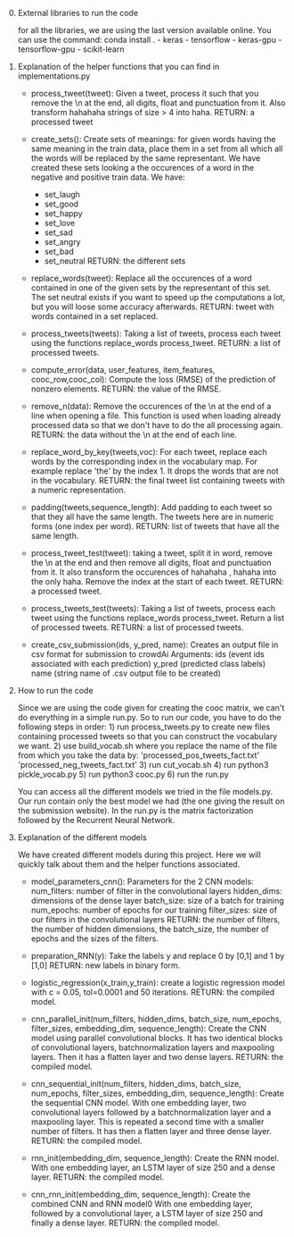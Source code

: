 
0. External libraries to run the code
    
    for all the libraries, we are using the last version available online. You can use the command: conda install <name>.
        - keras
        - tensorflow
        - keras-gpu
        - tensorflow-gpu
        - scikit-learn
        
1. Explanation of the helper functions that you can find in implementations.py

    - process_tweet(tweet):
        Given a tweet, process it such that you remove the \n at the end, all digits, float and punctuation from it. 
        Also transform hahahaha strings of size > 4 into haha.
        RETURN: a processed tweet
        
    - create_sets():
        Create sets of meanings: for given words having the same meaning in the train data, 
        place them in a set from all which all the words will be replaced by the same representant. 
        We have created these sets looking a the occurences of a word in the negative and positive train data. We have:
        - set_laugh
        - set_good
        - set_happy
        - set_love
        - set_sad
        - set_angry
        - set_bad
        - set_neutral
        RETURN: the different sets
        
    - replace_words(tweet):
        Replace all the occurences of a word contained in one of the given sets by the representant of this set.
        The set neutral exists if you want to speed up the computations a lot, but you will loose some accuracy afterwards.
        RETURN: tweet with words contained in a set replaced.
    
    - process_tweets(tweets):
        Taking a list of tweets, process each tweet using the functions replace_words process_tweet.
        RETURN: a list of processed tweets.
    
    - compute_error(data, user_features, item_features, cooc_row,cooc_col):
        Compute the loss (RMSE) of the prediction of nonzero elements.
        RETURN: the value of the RMSE.
            
    - remove_n(data):
        Remove the occurences of the \n at the end of a line when opening a file.
        This function is used when loading already processed data so that we don't have to do the all processing again.
        RETURN: the data without the \n at the end of each line.
        
    - replace_word_by_key(tweets,voc):
        For each tweet, replace each words by the corresponding index in the vocabulary map.
        For example replace 'the' by the index 1.
        It drops the words that are not in the vocabulary.
        RETURN: the final tweet list containing tweets with a numeric representation.
    
    - padding(tweets,sequence_length):
        Add padding to each tweet so that they all have the same length.
        The tweets here are in numeric forms (one index per word).
        RETURN: list of tweets that have all the same length.

    - process_tweet_test(tweet):
        taking a tweet, split it in word, remove the \n at the end and then remove all digits, float and punctuation from it. It also               transform the occurences of hahahaha , hahaha into the only haha.
        Remove the index at the start of each tweet.
        RETURN: a processed tweet.
        
    - process_tweets_test(tweets):
        Taking a list of tweets, process each tweet using the functions replace_words process_tweet.
        Return a list of processed tweets.
        RETURN: a list of processed tweets.
    
    - create_csv_submission(ids, y_pred, name):
        Creates an output file in csv format for submission to crowdAi
        Arguments: ids (event ids associated with each prediction)
               y_pred (predicted class labels)
               name (string name of .csv output file to be created)
        
2. How to run the code

    Since we are using the code given for creating the cooc matrix, we can't do everything in a simple run.py.
    So to run our code, you have to do the following steps in order:
        1) run process_tweets.py to create new files containing processed tweets so that you can construct the vocabulary we want.
        2) use build_vocab.sh where you replace the name of the file from which you take the data by:
                'processed_pos_tweets_fact.txt' 'processed_neg_tweets_fact.txt'
        3) run cut_vocab.sh
        4) run python3 pickle_vocab.py
        5) run python3 cooc.py
        6) run the run.py
    
    You can access all the different models we tried in the file models.py.
    Our run contain only the best model we had (the one giving the result on the submission website).
    In the run.py is the matrix factorization followed by the Recurrent Neural Network.
    
3. Explanation of the different models

    We have created different models during this project.
    Here we will quickly talk about them and the helper functions associated.
    
    - model_parameters_cnn():
        Parameters for the 2 CNN models:
        num_filters: number of filter in the convolutional layers
        hidden_dims: dimensions of the dense layer
        batch_size: size of a batch for training
        num_epochs: number of epochs for our training
        filter_sizes: size of our filters in the convolutional layers
        RETURN: the number of filters, the number of hidden dimensions, the batch_size, the number of epochs and the sizes of the filters.
        
    - preparation_RNN(y):
        Take the labels y and replace 0 by [0,1] and 1 by [1,0]
        RETURN: new labels in binary form.
        
    - logistic_regression(x_train,y_train):
        create a logistic regression model with c = 0.05, tol=0.0001 and 50 iterations.
        RETURN: the compiled model.
        
    - cnn_parallel_init(num_filters, hidden_dims, batch_size, num_epochs, filter_sizes, embedding_dim, sequence_length):
        Create the CNN model using parallel convolutional blocks.
        It has two identical blocks of convolutional layers, batchnormalization layers and maxpooling layers.
        Then it has a flatten layer and two dense layers.
        RETURN: the compiled model.
        
    - cnn_sequential_init(num_filters, hidden_dims, batch_size, num_epochs, filter_sizes, embedding_dim, sequence_length):
        Create the sequential CNN model. 
        With one embedding layer, two convolutional layers followed by a batchnormalization layer and a maxpooling layer.
        This is repeated a second time with a smaller number of filters.
        It has then a flatten layer and three dense layer.
        RETURN: the compiled model.
        
    - rnn_init(embedding_dim, sequence_length):
        Create the RNN model.
        With one embedding layer, an LSTM layer of size 250 and a dense layer.
        RETURN: the compiled model.
        
    - cnn_rnn_init(embedding_dim, sequence_length):
        Create the combined CNN and RNN model0
        With one embedding layer, followed by a convolutional layer, a LSTM layer of size 250 and finally a dense layer.
        RETURN: the compiled model.

